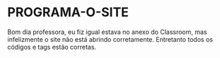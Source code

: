 # PROGRAMA-O-SITE
Bom dia professora, eu fiz igual estava no anexo do Classroom, mas infelizmente o site não está abrindo corretamente. Entretanto todos os códigos e tags estão corretas.
